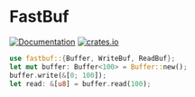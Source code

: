 # FastBuf
[![Documentation](https://docs.rs/fastbuf/badge.svg)](https://docs.rs/fastbuf)
[![crates.io](https://img.shields.io/crates/v/fastbuf.svg)](https://crates.io/crates/fastbuf)

```rust 
use fastbuf::{Buffer, WriteBuf, ReadBuf};
let mut buffer: Buffer<100> = Buffer::new();
buffer.write(&[0; 100]);
let read: &[u8] = buffer.read(100);
```
